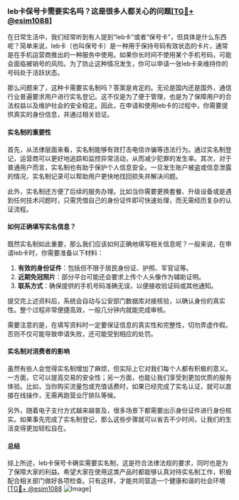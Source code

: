 ### leb卡保号卡需要实名吗？这是很多人都关心的问题[[TG💪+ @esim1088](https://t.me/s/esim1088)]

在日常生活中，我们经常听到有人提到“leb卡”或者“保号卡”，但具体是什么东西呢？简单来说，leb卡（也叫保号卡）是一种用于保持号码有效状态的卡片，通常是在手机运营商推出的一种服务中使用。如果你长时间不使用某个手机号码，可能会面临被销号的风险。为了防止这种情况发生，你可以申请一张leb卡来维持你的号码处于活跃状态。

那么问题来了，这种卡需要实名制吗？答案是肯定的。无论是国内还是国外，通信行业普遍要求用户进行实名登记。这不仅是为了便于管理，也是为了保障用户的合法权益以及维护社会的安全稳定。因此，在申请和使用leb卡的过程中，你需要提供真实的身份信息，并通过相关验证。

#### 实名制的重要性

首先，从法律层面来看，实名制能够有效打击电信诈骗等违法行为。通过实名制登记，运营商可以更好地追踪和监控异常活动，从而减少犯罪的发生率。其次，对于普通用户而言，实名制也有助于保护个人信息安全。一旦发生账户被盗或信息泄露的情况，实名制记录可以帮助用户更快地找回损失并解决问题。

此外，实名制还方便了后续的服务办理。比如当你需要更换套餐、升级设备或是遇到任何技术问题时，只需凭借自己的身份证件即可快速处理，而无需经历复杂的认证流程。

#### 如何正确填写实名信息？

既然实名制如此重要，那么我们应该如何正确地填写相关信息呢？一般来说，在申请leb卡时，你需要准备以下材料：

1. **有效的身份证件**：包括但不限于居民身份证、护照、军官证等。
2. **近期免冠照片**：部分平台可能还会要求上传个人头像作为辅助证明。
3. **联系方式**：确保提供的手机号码准确无误，以便接收验证码或其他通知。

提交完上述资料后，系统会自动与公安部门数据库对接核验，以确认身份的真实性。整个过程非常便捷高效，一般几分钟内就能完成审核。

需要注意的是，在填写资料时一定要保证信息的真实性和完整性，切勿弄虚作假。否则不仅可能导致申请失败，还可能受到相应的处罚。

#### 实名制对消费者的影响

虽然有些人会觉得实名制增加了麻烦，但实际上它对我们每个人都有积极的意义。一方面，它可以提高交易的安全性；另一方面，也能让我们享受到更加优质的服务体验。比如，当你购买流量包或充值话费时，如果已经完成了实名认证，就可以直接在线操作，无需再跑营业厅排队等候。

另外，随着电子支付方式越来越普及，很多场景下都需要出示身份证件进行身份核实。如果事先完成了实名制登记，那么这些步骤就可以省去不少时间，让我们的生活变得更加轻松自在。

#### 总结

综上所述，leb卡保号卡确实需要实名制，这是符合法律法规的要求，同时也是为了保障大家的利益。希望大家在使用这类产品时都能够认真对待实名制工作，积极配合相关部门做好各项检查。只有这样，才能共同营造一个健康和谐的社会环境[[TG💪+ @esim1088](https://t.me/s/esim1088) ![Image](https://i.postimg.cc/4NQfJmqS/Snipaste-2025-05-13-00-14-12.png)]